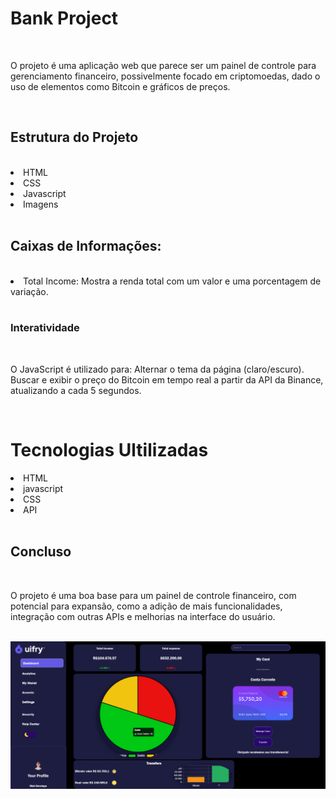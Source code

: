 <h1>Bank Project</h1>
<br>
<p>O projeto é uma aplicação web que parece ser um painel de controle para gerenciamento financeiro, possivelmente focado em criptomoedas, dado o uso de elementos como Bitcoin e gráficos de preços.</p>
<br>
<h2>Estrutura do Projeto</h2>
<br>
<li>HTML</li>
<li>CSS</li>
<li>Javascript</li>
<li>Imagens</li>
<br>
<h2>Caixas de Informações:</h2>
<br>
<li>Total Income: Mostra a renda total com um valor e uma porcentagem de variação.</li>
<br>
<h3>Interatividade</h3>
<br>
<p>O JavaScript é utilizado para:
Alternar o tema da página (claro/escuro).
Buscar e exibir o preço do Bitcoin em tempo real a partir da API da Binance, atualizando a cada 5 segundos.</p>
<br>
<h1>Tecnologias Ultilizadas</h1>
<li>HTML</li>
<li>javascript</li>
<li>CSS</li>
<li>API</li>
<br>
<h2>Concluso</h2>
<br>
<p>O projeto é uma boa base para um painel de controle financeiro, com potencial para expansão, como a adição de mais funcionalidades, integração com outras APIs e melhorias na interface do usuário.</p>
<br>
<img src="https://raw.githubusercontent.com/Douglasl10/bank-project/refs/heads/master/assets/capa1.png"/>
